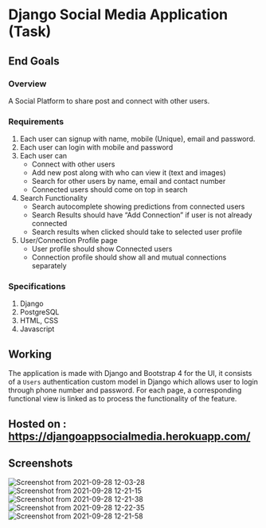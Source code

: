 # Django Social Media Application (Task)

## End Goals
### Overview
  A Social Platform to share post and connect with other users.

### Requirements
1. Each user can signup with name, mobile (Unique), email and password.
2. Each user can login with mobile and password
3. Each user can
    - Connect with other users
    - Add new post along with who can view it (text and images)
    - Search for other users by name, email and contact number
    - Connected users should come on top in search
4. Search Functionality
    - Search autocomplete showing predictions from connected users
    - Search Results should have “Add Connection” if user is not
      already connected
    - Search results when clicked should take to selected user profile
5. User/Connection Profile page
    - User profile should show Connected users
    - Connection profile should show all and mutual connections separately

### Specifications
1. Django
2. PostgreSQL
3. HTML, CSS
4. Javascript

## Working

The application is made with Django and Bootstrap 4 for the UI, it consists of a `Users` authentication custom model in Django which allows user to login through phone number and password.
For each page, a corresponding functional view is linked as to process the functionality of the feature.

## Hosted on : https://djangoappsocialmedia.herokuapp.com/
## Screenshots

![Screenshot from 2021-09-28 12-03-28](https://user-images.githubusercontent.com/32628578/135038683-be1b1b0e-aefc-4c09-841f-57df5c0da786.png)
![Screenshot from 2021-09-28 12-21-15](https://user-images.githubusercontent.com/32628578/135038747-1a96d1fe-bcb7-4060-a241-0e74d50200ba.png)
![Screenshot from 2021-09-28 12-21-38](https://user-images.githubusercontent.com/32628578/135038763-eced8b60-fe8c-4127-833e-3764dd4ec6f1.png)
![Screenshot from 2021-09-28 12-22-35](https://user-images.githubusercontent.com/32628578/135038792-72b9c39e-cd32-4d75-89ed-51a158806812.png)
![Screenshot from 2021-09-28 12-21-58](https://user-images.githubusercontent.com/32628578/135038859-441b28e7-d8ed-431c-8668-4c375a0b690c.png)


